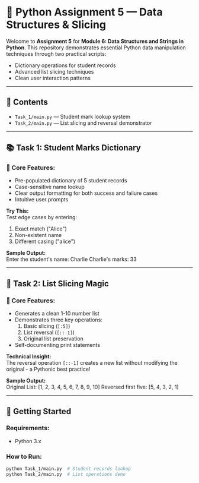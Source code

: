 # 🐍 Python Assignment 5 — Data Structures & Slicing

Welcome to **Assignment 5** for **Module 6: Data Structures and Strings in Python**. This repository demonstrates essential Python data manipulation techniques through two practical scripts:

- Dictionary operations for student records  
- Advanced list slicing techniques  
- Clean user interaction patterns  

---

## 📂 Contents

- `Task_1/main.py` — Student mark lookup system  
- `Task_2/main.py` — List slicing and reversal demonstrator  

---

## 📚 Task 1: Student Marks Dictionary

### 🔧 Core Features:
- Pre-populated dictionary of 5 student records  
- Case-sensitive name lookup  
- Clear output formatting for both success and failure cases  
- Intuitive user prompts  

**Try This:**  
Test edge cases by entering:  
1. Exact match ("Alice")  
2. Non-existent name  
3. Different casing ("alice")  

**Sample Output:**  
Enter the student's name: Charlie
Charlie's marks: 33


---

## 🔢 Task 2: List Slicing Magic

### 🔧 Core Features:  
- Generates a clean 1-10 number list  
- Demonstrates three key operations:  
  1. Basic slicing (`[:5]`)  
  2. List reversal (`[::-1]`)  
  3. Original list preservation  
- Self-documenting print statements  

**Technical Insight:**  
The reversal operation `[::-1]` creates a new list without modifying the original - a Pythonic best practice!

**Sample Output:**  
Original List: [1, 2, 3, 4, 5, 6, 7, 8, 9, 10]
Reversed first five: [5, 4, 3, 2, 1]


---

## 🚀 Getting Started

### Requirements:  
- Python 3.x  

### How to Run:  
```bash
python Task_1/main.py  # Student records lookup
python Task_2/main.py  # List operations demo
